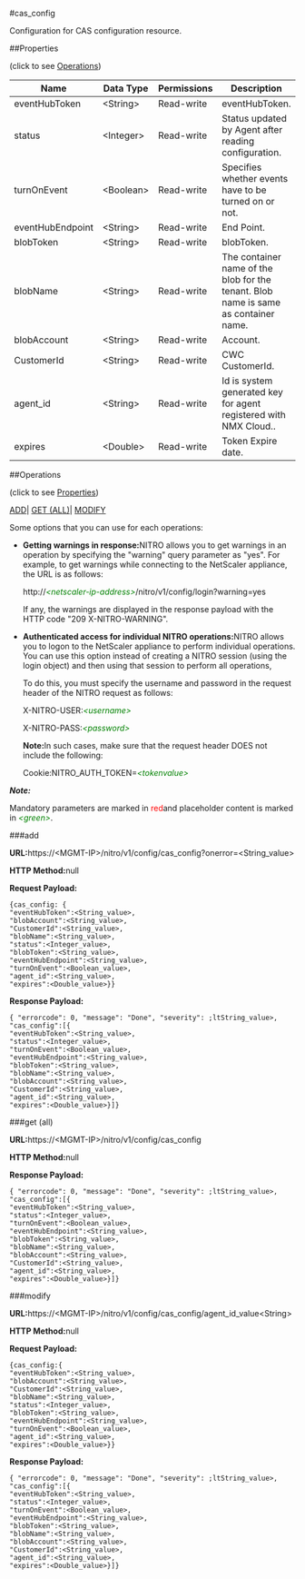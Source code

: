 #cas_config

Configuration for CAS configuration resource.


##Properties 
<span>(click to see [Operations](#opera))</span>


<table><thead><tr><th>Name</th><th>Data Type</th><th>Permissions</th><th>Description</th></tr></thead><tbody><tr><td>eventHubToken</td><td>&lt;String></td><td>Read-write</td><td>eventHubToken.</td></tr><tr><td>status</td><td>&lt;Integer></td><td>Read-write</td><td>Status updated by Agent after reading configuration.</td></tr><tr><td>turnOnEvent</td><td>&lt;Boolean></td><td>Read-write</td><td>Specifies whether events have to be turned on or not.</td></tr><tr><td>eventHubEndpoint</td><td>&lt;String></td><td>Read-write</td><td>End Point.</td></tr><tr><td>blobToken</td><td>&lt;String></td><td>Read-write</td><td>blobToken.</td></tr><tr><td>blobName</td><td>&lt;String></td><td>Read-write</td><td>The container name of the blob for the tenant. Blob name is same as container name.</td></tr><tr><td>blobAccount</td><td>&lt;String></td><td>Read-write</td><td>Account.</td></tr><tr><td>CustomerId</td><td>&lt;String></td><td>Read-write</td><td>CWC CustomerId.</td></tr><tr><td>agent_id</td><td>&lt;String></td><td>Read-write</td><td>Id is system generated key for agent registered with NMX Cloud..</td></tr><tr><td>expires</td><td>&lt;Double></td><td>Read-write</td><td>Token Expire date.</td></tr></tbody></table>
##Operations 
<span>(click to see [Properties](#prope))</span>


[ADD]()| [GET (ALL)](#get-)| [MODIFY](#m)


Some options that you can use for each operations:
<ul><li><p><b>Getting warnings in response:</b>NITRO allows you to get warnings in an operation by specifying the "warning" query parameter as "yes". For example, to get warnings while connecting to the NetScaler appliance, the URL is as follows:</p><p>http://<span style="color:green;font-style:italic;">&lt;netscaler-ip-address&gt;</span>/nitro/v1/config/login?warning=yes</p><p>If any, the warnings are displayed in the response payload with the HTTP code "209 X-NITRO-WARNING".</p></li><li><p><b>Authenticated access for individual NITRO operations:</b>NITRO allows you to logon to the NetScaler appliance to perform individual operations. You can use this option instead of creating a NITRO session (using the login object) and then using that session to perform all operations,</p><p>To do this, you must specify the username and password in the request header of the NITRO request as follows:</p><p>X-NITRO-USER:<span style="color:green;font-style:italic;">&lt;username&gt;</span></p><p>X-NITRO-PASS:<span style="color:green;font-style:italic;">&lt;password&gt;</span></p><p><b>Note:</b>In such cases, make sure that the request header DOES not include the following:</p><p>Cookie:NITRO_AUTH_TOKEN=<span style="color:green;font-style:italic;">&lt;tokenvalue&gt;</span></p></li></ul>



***Note:*** 
Mandatory parameters are marked in <span style="color:#FF0000;">red</span>and placeholder content is marked in <span style="color:green;font-style:italic">&lt;green&gt;</span>.

###add



<b>URL:</b>https://&lt;MGMT-IP&gt;/nitro/v1/config/cas_config?onerror=&lt;String_value&gt;
<b>HTTP Method:</b>null
<b>Request Payload: </b>```{cas_config: {"eventHubToken":<String_value>,"blobAccount":<String_value>,"CustomerId":<String_value>,"blobName":<String_value>,"status":<Integer_value>,"blobToken":<String_value>,"eventHubEndpoint":<String_value>,"turnOnEvent":<Boolean_value>,"agent_id":<String_value>,"expires":<Double_value>}}```
<b>Response Payload: </b>```{ "errorcode": 0, "message": "Done", "severity": ;ltString_value>, "cas_config":[{"eventHubToken":<String_value>,"status":<Integer_value>,"turnOnEvent":<Boolean_value>,"eventHubEndpoint":<String_value>,"blobToken":<String_value>,"blobName":<String_value>,"blobAccount":<String_value>,"CustomerId":<String_value>,"agent_id":<String_value>,"expires":<Double_value>}]}```



###get (all)



<b>URL:</b>https://&lt;MGMT-IP&gt;/nitro/v1/config/cas_config
<b>HTTP Method:</b>null
<b>Response Payload: </b>```{ "errorcode": 0, "message": "Done", "severity": ;ltString_value>, "cas_config":[{"eventHubToken":<String_value>,"status":<Integer_value>,"turnOnEvent":<Boolean_value>,"eventHubEndpoint":<String_value>,"blobToken":<String_value>,"blobName":<String_value>,"blobAccount":<String_value>,"CustomerId":<String_value>,"agent_id":<String_value>,"expires":<Double_value>}]}```



###modify



<b>URL:</b>https://&lt;MGMT-IP&gt;/nitro/v1/config/cas_config/agent_id_value&lt;String&gt;
<b>HTTP Method:</b>null
<b>Request Payload: </b>```{cas_config:{"eventHubToken":<String_value>,"blobAccount":<String_value>,"CustomerId":<String_value>,"blobName":<String_value>,"status":<Integer_value>,"blobToken":<String_value>,"eventHubEndpoint":<String_value>,"turnOnEvent":<Boolean_value>,"agent_id":<String_value>,"expires":<Double_value>}}```
<b>Response Payload: </b>```{ "errorcode": 0, "message": "Done", "severity": ;ltString_value>, "cas_config":[{"eventHubToken":<String_value>,"status":<Integer_value>,"turnOnEvent":<Boolean_value>,"eventHubEndpoint":<String_value>,"blobToken":<String_value>,"blobName":<String_value>,"blobAccount":<String_value>,"CustomerId":<String_value>,"agent_id":<String_value>,"expires":<Double_value>}]}```



